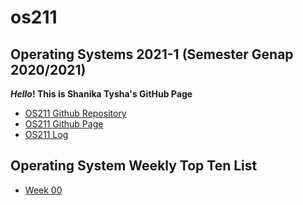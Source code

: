 # os211

## Operating Systems 2021-1 (Semester Genap 2020/2021)
**_Hello_! This is Shanika Tysha's GitHub Page**

* [OS211 Github Repository](https://github.com/shanikatysha/os211/)
* [OS211 Github Page](https://shanikatysha.github.io/os211/)
* [OS211 Log](https://github.com/shanikatysha/os211/blob/master/TXT/mylog.txt)

## Operating System Weekly Top Ten List
* [Week 00](W00/)
